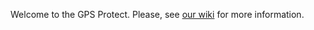 Welcome to the GPS Protect. Please, see [our wiki](https://github.com/the-jamb/gps-protect/wiki) for more information.